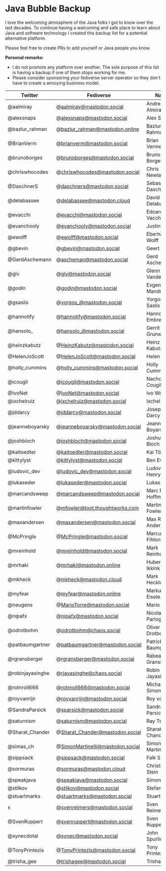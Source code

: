 # Java Bubble Backup

I love the welcoming atmosphere of the Java folks I got to know over the last
decades. To continue having a welcoming and safe place to learn about Java and
software technology I created this backup list for a potential alternative platform.

Please feel free to create PRs to add yourself or Java people you know.

**Personal remarks:**

* I do not promote any platform over another. The sole purpose of this list is
having a backup if one of them stops working for me.
* Please consider sponsoring your fediverse server operator so they don't have to
create a annoying business model.


Twitter              | Fediverse                           | Name
-------------------- | ----------------------------------- | ---------------------
@aalmiray            | @aalmiray@mastodon.social           | Andres Almiray
@alexsnaps           | @alexsnaps@mastodon.social          | Alex Snaps
@bazlur_rahman       | @bazlur_rahman@mastodon.online      | Bazlur Rahman
@BrianVerm           | @brianverm@mastodon.social          | Brian Vermeer
@brunoborges         | @brunoborges@mastodon.social        | Bruno Borges
@chriswhocodes       | @chriswhocodes@mastodon.social      | Chris Newland
@DaschnerS           | @daschners@mastodon.social          | Sebastian Daschner
@delabassee          | @delabassee@mastodon.cloud          | David Delabassée
@evacchi             | @evacchi@mastodon.social            | Edoardo Vacchi
@evanchooly          | @evanchooly@mastodon.social         | Justin Lee
@ewolff              | @ewolff@mastodon.social             | Eberhard Wolff
@gbevin              | @gbevin@mastodon.social             | Geert Bevin
@GerdAschemann       | @ascheman@mastodon.social           | Gerd Aschemann
@glv                 | @glv@mastodon.social                | Glenn Vanderburg
@_godin_             | @godin@mastodon.social              | Evgeny Mandrikov
@gsaslis             | @yorgos_@mastodon.social            | Yorgos Saslis
@hannotify           | @hannotify@mastodon.social          | Hanno Embregts
@hansolo_            | @hansolo_@mastodon.social           | Gerrit Grunwald
@heinzkabutz         | @HeinzKabutz@mastodon.social        | Heinz Kabutz
@HelenJoScott        | @HelenJoScott@mastodon.social       | Helen Scott
@holly_cummins       | @holly_cummins@mastodon.social      | Holly Cummins
@icougil             | @icougil@mastodon.social            | Nacho Cougil
@IvoNet              | @IvoNet@mastodon.social             | Ivo Woltring
@ixchelruiz          | @ixchelruiz@mastodon.social         | Ixchel Ruiz
@jddarcy             | @jddarcy@mastodon.social            | Joseph Darcy
@jeanneboyarsky      | @jeanneboyarsky@mastodon.social     | Jeanne Boyarsky
@joshbloch           | @joshbloch@mastodon.social          | Joshua Bloch
@kaitoedter          | @kaitoedter@mastodon.social         | Kai Tödter
@kittylyst           | @kittylyst@mastodon.social          | Ben Evans
@ludovic_dev         | @ludovic_dev@mastodon.social        | Ludovic Henry
@lukaseder           | @lukaseder@mastodon.social          | Lukas Eder
@marcandsweep        | @marcandsweep@mastodon.social       | Marc R. Hoffmann
@martinfowler        | @mfowler@toot.thoughtworks.com      | Martin Fowler
@maxandersen         | @maxandersen@mastodon.social        | Max Rydahl Andersen
@McPringle           | @McPringle@mastodon.social          | Marcus Fihlon
@mreinhold           | @mreinhold@mastodon.social          | Mark Reinhold
@mrhaki              | @mrhaki@mastodon.online             | Hubert Klein Ikkink
@mkheck              | @mkheck@mastodon.cloud              | Mark Heckler
@myfear              | @myfear@mastodon.online             | Markus Eisele
@neugens             | @MarioTorre@mastodon.social         | Mario Torre
@nipafx              | @nipafx@mastodon.social             | Nicolai Parlog
@odrotbohm           | @odrotbohm@chaos.social             | Oliver Drotbohm
@patbaumgartner      | @patbaumgartner@mastodon.social     | Patrick Baumgartner
@rgransberger        | @rgransberger@mastodon.social       | Rabea Gransberger
@robinjayasinghe     | @rjayasinghe@chaos.social           | Robin Jayasinghe
@rotnroll666         | @rotnroll666@mastodon.social        | Michael Simons
@royvanrijn          | @royvanrijn@mastodon.social         | Roy van Rijn
@SandraParsick       | @sparsick@mastodon.social           | Sandra Parsick
@saturnism           | @saturnism@mastodon.social          | Ray Tsang
@Sharat_Chander      | @Sharat_Chander@mastodon.social     | Sharat Chander
@simas_ch            | @SimonMartinelli@mastodon.social    | Simon Martinelli
@sippsack            | @sippsack@mastodon.social           | Falk Sippach
@sormuras            | @sormuras@mastodon.cloud            | Christian Stein
@speakjava           | @speakjava@mastodon.social          | Simon Ritter
@stilkov             | @stilkov@mastodon.social            | Stefan Tilkov
@stuartmarks         | @stuartmarks@mastodon.social        | Stuart Marks
x                    | @svenreimers@mastodon.social        | Sven Reimers
@SvenRuppert         | @svenruppert@mastodon.social        | Sven Ruppert
@synecdotal          | @synec@mastodon.social              | John Spurling
@TonyPrintezis       | @TonyPrintezis@mastodon.social      | Tony Printezis
@trisha_gee          | @trishagee@mastodon.social          | Trisha Gee

